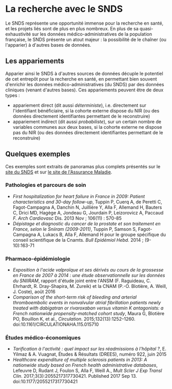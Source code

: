 # La recherche avec le SNDS
<!-- SPDX-License-Identifier: MPL-2.0 -->

Le SNDS représente une opportunité immense pour la recherche en santé, et les projets liés sont de plus en plus nombreux.
En plus de sa quasi-exhaustivité sur les données médico-administratives de la population française, le SNDS présente un atout majeur : la possibilité de le chaîner (ou l'apparier) à d'autres bases de données.

## Les appariements

<!-- _vidéo sur les appariements de Mehdi Gabbas (meet up #1)_ -->

Apparier ainsi le SNDS à d'autres sources de données décuple le potentiel de cet entrepôt pour la recherche en santé, en permettant bien souvent d'enrichir les données médico-administratives (du SNDS) par des données cliniques (venant d'autres bases).
Ces appariements peuvent être de deux types :

- appariement direct (dit aussi _déterministe_), i.e. directement sur l'identifiant bénéficiaire, si la cohorte externe dispose du NIR (ou des données directement identifiantes permettant de le reconstruire)
- appariement indirect (dit aussi _probabiliste_), sur un certain nombre de variables communes aux deux bases, si la cohorte externe ne dispose pas du NIR (ou des données directement identifiantes permettant de le reconstruire)

## Quelques exemples

Ces exemples sont extraits de panoramas plus complets présentés sur le [site du SNDS](https://www.snds.gouv.fr/SNDS/Publications-par-thematique) et sur [le site de l'Assurance Maladie](https://www.ameli.fr/l-assurance-maladie/statistiques-et-publications/index.php).

### Pathologies et parcours de soin

- _First hospitalization for heart failure in France in 2009: Patient characteristics and 30-day follow-up_, Tuppin P, Cuerq A, de Peretti C, Fagot-Campagna A, Danchin N, Juillière Y, Alla F, Allemand H, Bauters C, Drici MD, Hagège A, Jondeau G, Jourdain P, Leizorovicz A, Paccaud _F. Arch Cardiovasc_ Dis. 2013 Nov ; 106(11) : 570-85
- _Dépistage et diagnostic du cancer de la prostate et son traitement en France, selon le Sniiram (2009-2011)_, Tuppin P, Samson S, Fagot-Campagna A, Lukacs B, Alla F, Allemand H pour le groupe spécifique du conseil scientifique de la Cnamts. _Bull Epidémiol Hebd._ 2014 ; (9-10):163-71

### Pharmaco-épidémiologie

- _Exposition à l'acide valproïque et ses dérivés au cours de la grossesse en France de 2007 à 2014 : une étude observationnelle sur les données du SNIIRAM_, rapport d'étude joint entre l'ANSM (F. Raguideau, C. Ehrhardt, R. Dray-Shapira, M. Zureik) et la CNAM (P.-O. Blotière, A. Weill, J. Coste), août 2016
- _Comparison of the short-term risk of bleeding and arterial thromboembolic events in nonvalvular atrial fibrillation patients newly treated with dabigatran or rivaroxaban versus vitamin K antagonists: a French nationwide propensity-matched cohort study_, Maura G, Blotière PO, Bouillon K, et al., _Circulation_. 2015;132(13):1252–1260. doi:10.1161/CIRCULATIONAHA.115.015710

### Études médico-économiques

- _Tarification à l'activité : quel impact sur les réadmissions à l'hôpital ?_, E. Yilmaz & A. Vuagnat, Études & Résultats (DREES), numéro 922, juin 2015
- _Healthcare expenditure of multiple sclerosis patients in 2013: A nationwide study based on French health administrative databases_, Lefeuvre D, Rudant J, Foulon S, Alla F, Weill A.,  _Mult Scler J Exp Transl Clin_. 2017;3(3):2055217317730421. Published 2017 Sep 13. doi:10.1177/2055217317730421